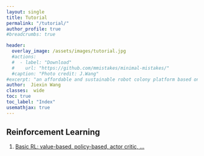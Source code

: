 ```yaml
---
layout: single
title: Tutorial
permalink: "/tutorial/"
author_profile: true
#breadcrumbs: true

header:
  overlay_image: /assets/images/tutorial.jpg
  #actions:
  #  - label: "Download"
  #    url: "https://github.com/mmistakes/minimal-mistakes/"
  #caption: "Photo credit: J.Wang"
#excerpt: "an affordable and sustainable robot colony platform based on Android"
author:  Jiexin Wang
classes:  wide
toc: true
toc_label: "Index"
usemathjax: true
---
```


## Reinforcement Learning

1. [Basic RL: value-based, policy-based, actor critic, ...](/judy_blog/basicrl/)
